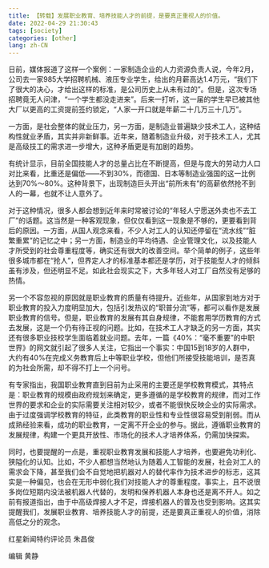 ```yaml
---
title: 【转载】发展职业教育、培养技能人才的前提，是要真正重视人的价值。
date: 2022-04-29 21:30:43
tags: [society]
categories: [other]
lang: zh-CN
---
```


日前，媒体报道了这样一个案例：一家制造企业的人力资源负责人说，今年2月，公司去一家985大学招聘机械、液压专业学生，给出的月薪高达1.4万元，“我们下了很大的决心，才给出这样的标准，是公司历史上从未有过的”。但是，这次专场招聘竟无人问津，“一个学生都没走进来”。后来一打听，这一届的学生早已被其他大厂以更高的工资提前签约锁定，“人家一开口就是年薪二十几万三十几万”。

一方面，是社会整体的就业压力，另一方面，是制造业普遍缺少技术工人，这种结构性就业矛盾，其实并非新鲜事。近年来，随着制造业升级，对于技术工人，尤其是高级技工的需求进一步增大，这种矛盾更是有加剧的趋势。

<!-- more -->

有统计显示，目前全国技能人才的总量占比在不断提高，但是与庞大的劳动力人口对比来看，比重还是偏低——不到30%，而德国、日本等制造业强国的这一比例达到70%～80%。这种背景下，出现制造巨头开出“前所未有”的高薪依然抢不到人的一幕，也就不让人意外了。

对于这种情况，很多人都会想到近年来时常被讨论的“年轻人宁愿送外卖也不去工厂”的话题。这当然是一种客观现象，但仅仅看到这一现象是不够的，更要看到背后的原因。一方面，从国人观念来看，不少人对工人的认知还停留在“流水线”“脏繁重累”的记忆之中；另一方面，制造业的平均待遇、企业管理文化，以及技能人才所受到的社会尊重程度等，确实还有很大的改善空间。举个简单的例子，这些年很多城市都在“抢人”，但界定人才的标准基本都还是学历，对于技能型人才的倾斜虽有涉及，但还明显不足。如此社会现实之下，大多年轻人对工厂自然没有足够的热情。

另一个不容忽视的原因就是职业教育的质量有待提升。近些年，从国家到地方对于职业教育的投入力度明显加大，包括引发热议的“职普分流”等，都可以看作是发展职业教育的信号。但是，职业教育的发展有其自身规律，不能套用学历教育的方式去发展，这是一个仍有待正视的问题。比如，在技术工人才缺乏的另一方面，其实还有很多职业技校学生面临着就业问题。去年，一篇《40%：“毫不重要”的中职世界》的网文就引起了很多人关注，它指出一个事实：中国15到18岁的人群中，大约有40%在完成义务教育后上中等职业学校，但他们所接受技能培训，是否真的为社会所需，却不得不打上一个问号。

有专家指出，我国职业教育直到目前为止采用的主要还是学校教育模式，其特点是：职业教育的规模由政府规划来确定，更多遵循的是学校教育的规律，而对工作世界的要求和企业的实际需要关注相对较少，或者不能很快反映企业的实际需求。由于过度强调学校教育的特征，此类教育的职业性和专业性很容易受到削弱。而从成熟经验来看，成功的职业教育，一定离不开企业的参与。据此，遵循职业教育的发展规律，构建一个更具开放性、市场化的技术人才培养体系，仍需加快探索。

同时，也要提醒的一点是，重视职业教育发展和技能人才培养，也要避免功利化、狭隘化的认知。比如，不少人都想当然地认为随着人工智能的发展，社会对工人的需求会下降，甚至我们会不自觉地把机器对人的替代率作为技术进步的标志，这其实是一种偏见，也会在无形中弱化我们对技能人才的尊重程度。事实上，且不说很多岗位短期内没法被机器人代替的，发明和保养机器人本身也还是离不开人。如之前有报道指出，由于中高级焊接人才不足，焊接机器人的普及也受到影响。这其实提醒我们，发展职业教育、培养技能人才的前提，还是要真正重视人的价值，消除高低之分的观念。

红星新闻特约评论员 朱昌俊

编辑 黄静